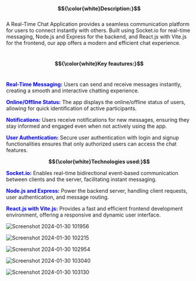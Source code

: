 **$${\color{white}Description:}$$**</br>
A Real-Time Chat Application provides a seamless communication platform for users to connect instantly with others. Built using Socket.io for real-time messaging, Node.js and Express for the backend, and React.js with Vite.js for the frontend, our app offers a modern and efficient chat experience.

<br>**$${\color{white}Key feautures:}$$**</br>

**<span style="color: blue;">Real-Time Messaging:</span>** Users can send and receive messages instantly, creating a smooth and interactive chatting experience.

**<span style="color: blue;">Online/Offline Status:</span>** The app displays the online/offline status of users, allowing for quick identification of active participants.

**<span style="color: blue;">Notifications:</span>** Users receive notifications for new messages, ensuring they stay informed and engaged even when not actively using the app.

**<span style="color: blue;">User Authentication:</span>** Secure user authentication with login and signup functionalities ensures that only authorized users can access the chat features.

**$${\color{white}Technologies used:}$$**

**<span style="color: blue;">Socket.io:</span>** Enables real-time bidirectional event-based communication between clients and the server, facilitating instant messaging.

**<span style="color: blue;">Node.js and Express:</span>** Power the backend server, handling client requests, user authentication, and message routing.

**<span style="color: blue;">React.js with Vite.js:</span>** Provides a fast and efficient frontend development environment, offering a responsive and dynamic user interface.


![Screenshot 2024-01-30 101956](https://github.com/Omar7-leb/ChatApp/assets/125736709/0997d04c-8889-4807-bcf0-caf76b873ab0)

![Screenshot 2024-01-30 102215](https://github.com/Omar7-leb/ChatApp/assets/125736709/04728ab3-665b-4dea-9a54-b3cd2475b4e4)

![Screenshot 2024-01-30 102954](https://github.com/Omar7-leb/ChatApp/assets/125736709/f770da65-b07c-42a8-a08c-592b3ddb9ebb)

![Screenshot 2024-01-30 103040](https://github.com/Omar7-leb/ChatApp/assets/125736709/23ebfb16-8b85-4a0a-9b47-7babce8f8c96)

![Screenshot 2024-01-30 103130](https://github.com/Omar7-leb/ChatApp/assets/125736709/e0aaaf9e-8019-4101-9986-ee6ba0f5dae3)

